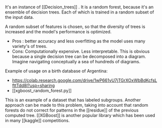 It's an instance of [[Decision_trees]] . It is a random forest, because it's an ensemble of decision trees. Each of which is trained in a random subset of the input data.

A random subset of features is chosen, so that the diversity of trees is increased and the model's performance is optimized. 

- Pros :
	better accuracy and less overfitting as the model uses many variety's of trees. 
- Cons:
	Computationally expensive.
	Less interpretable. This is obvious because a single decision tree can be decomposed into a diagram. Imagine navigating conceptually a sea of hundreds of diagrams.

Example of usage on a birth database of Argentina:

- https://colab.research.google.com/drive/1wP661vU7jTGrXOxWbBdKcfsLfttTdd8l?usp=sharing
- [[xgboost_random_forest.py]]

This is an example of a dataset that has labeled subgroups. Another approach can be made to this problem, taking into account that random forests do not correct for patterns in the [[residue]] of the previous computed tree. [[XGBoost]] is another popular library which has been used in many [[kaggle]] competitions. 
